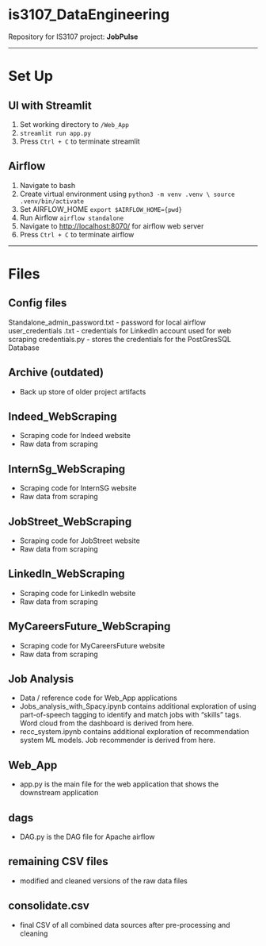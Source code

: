 # is3107_DataEngineering
Repository for IS3107 project: **JobPulse**

---
# Set Up

## UI with Streamlit
1. Set working directory to `/Web_App`
2. `streamlit run app.py`
3. Press `Ctrl + C` to terminate streamlit

## Airflow 
1. Navigate to bash 
2. Create virtual environment using `python3 -m venv .venv \ source .venv/bin/activate`
3. Set AIRFLOW_HOME `export $AIRFLOW_HOME={pwd}`
4. Run Airflow `airflow standalone`
5. Navigate to [http://localhost:8070/](http://localhost:8070/) for airflow web server
6. Press `Ctrl + C` to terminate airflow

---
# Files

## Config files
Standalone_admin_password.txt - password for local airflow 
user_credentials .txt - credentials for LinkedIn account used for web scraping 
credentials.py - stores the credentials for the PostGresSQL Database

## Archive (outdated)
- Back up store of older project artifacts

## Indeed_WebScraping
- Scraping code for Indeed website
- Raw data from scraping

## InternSg_WebScraping
- Scraping code for InternSG website
- Raw data from scraping

## JobStreet_WebScraping
- Scraping code for JobStreet website
- Raw data from scraping

## LinkedIn_WebScraping
- Scraping code for LinkedIn website
- Raw data from scraping

## MyCareersFuture_WebScraping
- Scraping code for MyCareersFuture website
- Raw data from scraping

## Job Analysis
- Data / reference code for Web_App applications
- Jobs_analysis_with_Spacy.ipynb contains additional exploration of using part-of-speech tagging to identify and match jobs with “skills” tags. Word cloud from the dashboard is derived from here.
- recc_system.ipynb contains additional exploration of recommendation system ML models. Job recommender is derived from here.

## Web_App
- app.py is the main file for the web application that shows the downstream application

## dags
- DAG.py is the DAG file for Apache airflow

## remaining CSV files
- modified and cleaned versions of the raw data files

## consolidate.csv
- final CSV of all combined data sources after pre-processing and cleaning
